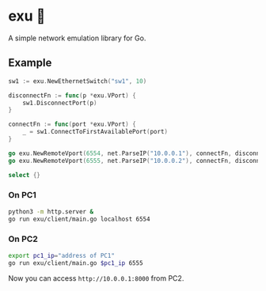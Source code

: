 # exu 🚞

A simple network emulation library for Go.

## Example

```go
sw1 := exu.NewEthernetSwitch("sw1", 10)

disconnectFn := func(p *exu.VPort) {
    sw1.DisconnectPort(p)
}

connectFn := func(port *exu.VPort) {
    _ = sw1.ConnectToFirstAvailablePort(port)
}

go exu.NewRemoteVport(6554, net.ParseIP("10.0.0.1"), connectFn, disconnectFn)
go exu.NewRemoteVport(6555, net.ParseIP("10.0.0.2"), connectFn, disconnectFn)

select {}
```

### On PC1

```bash
python3 -m http.server &
go run exu/client/main.go localhost 6554
```

### On PC2

```bash
export pc1_ip="address of PC1"
go run exu/client/main.go $pc1_ip 6555
```

Now you can access `http://10.0.0.1:8000` from PC2.